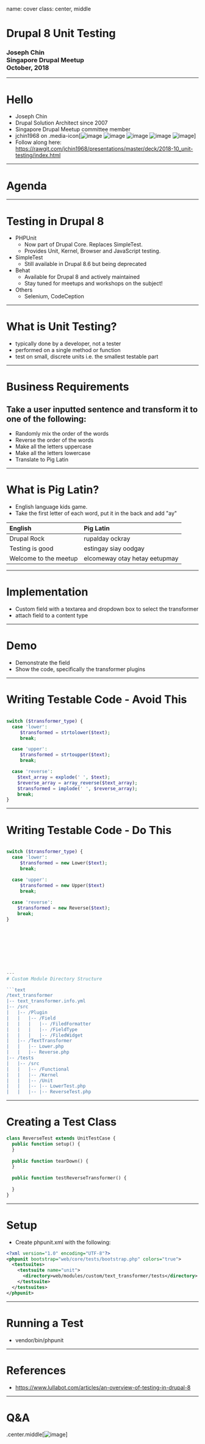 name: cover
class: center, middle
# Drupal 8 Unit Testing
### Joseph Chin<br>Singapore Drupal Meetup<br>October, 2018

---
# Hello
- Joseph Chin
- Drupal Solution Architect since 2007
- Singapore Drupal Meetup committee member
- jchin1968 on .media-icon[![image](../../images/google.png) ![image](../../images/twitter.png) ![image](../../images/linkedin.png) ![image](../../images/facebook.png) ![image](../../images/github.png)]
- Follow along here: https://rawgit.com/jchin1968/presentations/master/deck/2018-10_unit-testing/index.html


---
# Agenda


---
# Testing in Drupal 8
- PHPUnit
  - Now part of Drupal Core. Replaces SimpleTest.
  - Provides Unit, Kernel, Browser and JavaScript testing.
- SimpleTest
  - Still available in Drupal 8.6 but being deprecated
- Behat
  - Available for Drupal 8 and actively maintained
  - Stay tuned for meetups and workshops on the subject!
- Others
  - Selenium, CodeCeption
  

---
# What is Unit Testing?
- typically done by a developer, not a tester
- performed on a single method or function
- test on small, discrete units i.e. the smallest testable part 
  

---
# Business Requirements
## Take a user inputted sentence and transform it to one of the following:
- Randomly mix the order of the words
- Reverse the order of the words
- Make all the letters uppercase
- Make all the letters lowercase
- Translate to Pig Latin


---
# What is Pig Latin?
- English language kids game. 
- Take the first letter of each word, put it in the back and add "ay"

| English | Pig Latin |
| :---   | :---   | 
| Drupal Rock | rupalday ockray |
| Testing is good | estingay siay oodgay |
| Welcome to the meetup | elcomeway otay hetay eetupmay |


---
# Implementation
- Custom field with a textarea and dropdown box to select the transformer
- attach field to a content type

---
# Demo
- Demonstrate the field
- Show the code, specifically the transformer plugins

---
# Writing Testable Code - Avoid This
```php

switch ($transformer_type) {
  case 'lower':
     $transformed = strtolower($text);
     break;

  case 'upper':
     $transformed = strtoupper($text);
     break;

  case 'reverse':
    $text_array = explode(' ', $text);
    $reverse_array = array_reverse($text_array);
    $transformed = implode(' ', $reverse_array);
    break;  
}
```

---
# Writing Testable Code - Do This
```php

switch ($transformer_type) {
  case 'lower':
     $transformed = new Lower($text);
     break;

  case 'upper':
     $transformed = new Upper($text)
     break;
     
  case 'reverse':
    $transformed = new Reverse($text);
    break;  
}









---
# Custom Module Directory Structure

```text
/text_transformer
|-- text_transformer.info.yml
|-- /src
|   |-- /Plugin
|   |   |-- /Field
|   |   |   |-- /FiledFormatter
|   |   |   |-- /FieldType
|   |   |   |-- /FiledWidget  
|   |-- /TextTransformer
|   |   |-- Lower.php
|   |   |-- Reverse.php
|-- /tests
|   |-- /src
|   |   |-- /Functional
|   |   |-- /Kernel  
|   |   |-- /Unit  
|   |   |-- |-- LowerTest.php  
|   |   |-- |-- ReverseTest.php
```




---
# Creating a Test Class
```php
class ReverseTest extends UnitTestCase {
  public function setup() {
  }
  
  public function tearDown() {
  }
  
  public function testReverseTransformer() {
  
  } 
}
```



---
# Setup
- Create phpunit.xml with the following:

```xml
<?xml version="1.0" encoding="UTF-8"?>
<phpunit bootstrap="web/core/tests/bootstrap.php" colors="true">
  <testsuites>
    <testsuite name="unit">
      <directory>web/modules/custom/text_transformer/tests</directory>
    </testsuite>
  </testsuites>
</phpunit>
```

---
# Running a Test
- vendor/bin/phpunit











---
# References
- https://www.lullabot.com/articles/an-overview-of-testing-in-drupal-8

---
# Q&amp;A

.center.middle[![image](../../images/questionmarktie.jpg)]